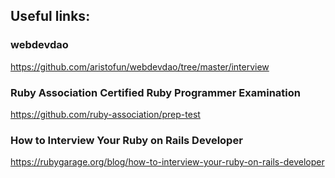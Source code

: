 ## Useful links:

### webdevdao

https://github.com/aristofun/webdevdao/tree/master/interview

### Ruby Association Certified Ruby Programmer Examination

https://github.com/ruby-association/prep-test

### How to Interview Your Ruby on Rails Developer

https://rubygarage.org/blog/how-to-interview-your-ruby-on-rails-developer
